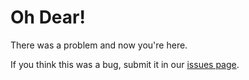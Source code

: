 # Oh Dear!

There was a problem and now you're here.

If you think this was a bug, submit it in our [issues page](https://github.com/Wyliemaster/gddocs/issues).
